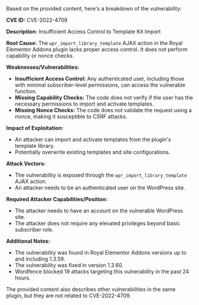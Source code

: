 Based on the provided content, here's a breakdown of the vulnerability:

**CVE ID:** CVE-2022-4709

**Description:** Insufficient Access Control to Template Kit Import

**Root Cause:** The `wpr_import_library_template` AJAX action in the Royal Elementor Addons plugin lacks proper access control. It does not perform capability or nonce checks.

**Weaknesses/Vulnerabilities:**
*   **Insufficient Access Control:** Any authenticated user, including those with minimal subscriber-level permissions, can access the vulnerable function.
*   **Missing Capability Checks:** The code does not verify if the user has the necessary permissions to import and activate templates.
*   **Missing Nonce Checks:** The code does not validate the request using a nonce, making it susceptible to CSRF attacks.

**Impact of Exploitation:**
*   An attacker can import and activate templates from the plugin's template library.
*   Potentially overwrite existing templates and site configurations.

**Attack Vectors:**
*   The vulnerability is exposed through the `wpr_import_library_template` AJAX action.
*   An attacker needs to be an authenticated user on the WordPress site.

**Required Attacker Capabilities/Position:**
*   The attacker needs to have an account on the vulnerable WordPress site.
*   The attacker does not require any elevated privileges beyond basic subscriber role.

**Additional Notes:**
*   The vulnerability was found in Royal Elementor Addons versions up to and including 1.3.59.
*   The vulnerability was fixed in version 1.3.60.
*   Wordfence blocked 19 attacks targeting this vulnerability in the past 24 hours.

The provided content also describes other vulnerabilities in the same plugin, but they are not related to CVE-2022-4709.